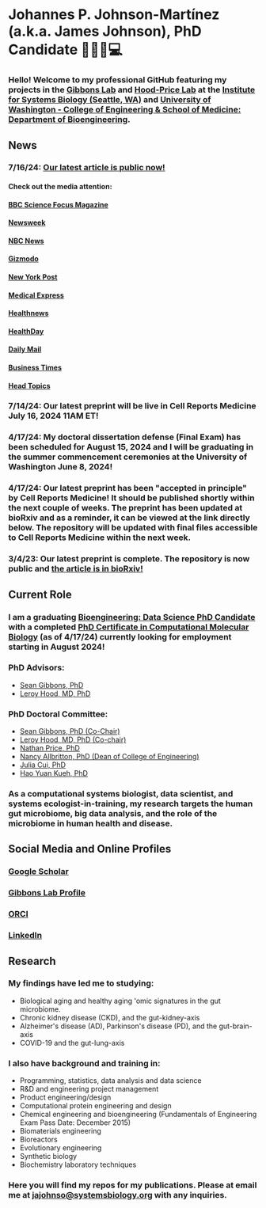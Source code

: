 # Johannes P. Johnson-Martínez (a.k.a. James Johnson), PhD Candidate 💩🧬🦠💻
  ### Hello! Welcome to my professional GitHub featuring my projects in the [Gibbons Lab](https://github.com/Gibbons-Lab) and [Hood-Price Lab](https://github.com/PriceLab) at the [Institute for Systems Biology (Seattle, WA)](https://isbscience.org) and [University of Washington - College of Engineering & School of Medicine: Department of Bioengineering](https://bioe.uw.edu). 
  
  ## News
   ### 7/16/24: [Our latest article is public now!](https://www.cell.com/cell-reports-medicine/fulltext/S2666-3791(24)00360-4?_returnURL=https%3A%2F%2Flinkinghub.elsevier.com%2Fretrieve%2Fpii%2FS2666379124003604%3Fshowall%3Dtrue)
   
   #### Check out the media attention:
   #### [BBC Science Focus Magazine](https://www.sciencefocus.com/news/poop-frequency-long-term-health)
   #### [Newsweek](https://www.newsweek.com/bowel-movements-gut-bacteria-health-1925363)
   #### [NBC News](https://www.nbcnews.com/health/health-news/often-poop-can-affect-health-well-gut-study-suggests-rcna161920)
   #### [Gizmodo](https://gizmodo.com/are-your-poops-just-right-scientists-reveal-what-makes-a-healthy-pooping-routine-2000473918)
   #### [New York Post](https://nypost.com/2024/07/16/lifestyle/how-to-reach-goldilocks-zone-of-pooping-once-or-twice-a-day/)
   #### [Medical Express](https://medicalxpress.com/news/2024-07-age-sex-bmi-significantly-bowel.html)
   #### [Healthnews](https://healthnews.com/news/poop-frequency-health-status/)
   #### [HealthDay](https://www.healthday.com/health-news/general-health/staying-regular-is-good-for-good-health)
   #### [Daily Mail](https://www.dailymail.co.uk/health/article-13639387/what-regular-poop-day-means-health.html)
   #### [Business Times](https://www.btimesonline.com/articles/167609/20240717/study-links-infrequent-bowel-movements-to-kidney-damage-frequent-diarrhea-to-liver-issues.htm)
   #### [Head Topics](https://headtopics.com/us/bowel-study-reveals-ideal-number-of-movements-a-day-55949572)
   
   ### 7/14/24: Our latest preprint will be live in Cell Reports Medicine July 16, 2024 11AM ET!
   ### 4/17/24: My doctoral dissertation defense (Final Exam) has been scheduled for August 15, 2024 and I will be graduating in the summer commencement ceremonies at the University of Washington June 8, 2024!
   ### 4/17/24: Our latest preprint has been "accepted in principle" by Cell Reports Medicine! It should be published shortly within the next couple of weeks. The preprint has been updated at bioRxiv and as a reminder, it can be viewed at the link directly below. The repository will be updated with final files accessible to Cell Reports Medicine within the next week.
   ### 3/4/23: Our latest preprint is complete. The repository is now public and [the article is in bioRxiv!](https://www.biorxiv.org/content/10.1101/2023.03.04.531100v1)
  ## Current Role
   ### I am a graduating [Bioengineering: Data Science PhD Candidate](https://bioe.uw.edu/academic-programs/phd/phd-data-science-option/) with a completed [PhD Certificate in Computational Molecular Biology](https://cmb.washington.edu/prospective.htm) (as of 4/17/24) currently looking for employment starting in August 2024!
   
   ### PhD Advisors:
   * [Sean Gibbons, PhD](https://scholar.google.com/citations?user=jRChVdYAAAAJ&hl=en)
   * [Leroy Hood, MD, PhD](https://scholar.google.com/citations?user=TQ8RcVgAAAAJ&hl=en)
   ### PhD Doctoral Committee:
   * [Sean Gibbons, PhD (Co-Chair)](https://scholar.google.com/citations?user=jRChVdYAAAAJ&hl=en)
   * [Leroy Hood, MD, PhD (Co-chair)](https://scholar.google.com/citations?user=TQ8RcVgAAAAJ&hl=en)
   * [Nathan Price, PhD](https://scholar.google.com/citations?user=8Ly8BO4AAAAJ&hl=en)
   * [Nancy Allbritton, PhD (Dean of College of Engineering)](https://academictree.org/chemistry/publications.php?pid=65359)
   * [Julia Cui, PhD](https://www.researchgate.net/profile/Julia-Cui-2)
   * [Hao Yuan Kueh, PhD](https://scholar.google.com/citations?user=ckyY7T8AAAAJ&hl=en)
   ### As a computational systems biologist, data scientist, and systems ecologist-in-training, my research targets the human gut microbiome, big data analysis, and the role of the microbiome in human health and disease. 
  ## Social Media and Online Profiles
   ### [Google Scholar](https://scholar.google.com/citations?user=IxrX3cMAAAAJ&hl=en)
   ### [Gibbons Lab Profile](https://gibbons.isbscience.org/bio/james-johnson/)
   ### [ORCI](https://orcid.org/0000-0002-8568-0791)
   ### [LinkedIn](https://www.linkedin.com/in/jpjohnson29/)
   
  ## Research
   ### My findings have led me to studying:
   * Biological aging and healthy aging 'omic signatures in the gut microbiome.
   * Chronic kidney disease (CKD), and the gut-kidney-axis
   * Alzheimer's disease (AD), Parkinson's disease (PD), and the gut-brain-axis
   * COVID-19 and the gut-lung-axis
   
   ### I also have background and training in:
   * Programming, statistics, data analysis and data science
   * R&D and engineering project management
   * Product engineering/design
   * Computational protein engineering and design
   * Chemical engineering and bioengineering (Fundamentals of Engineering Exam Pass Date: December 2015)
   * Biomaterials engineering
   * Bioreactors
   * Evolutionary engineering
   * Synthetic biology
   * Biochemistry laboratory techniques
   
   ### Here you will find my repos for my publications. Please at email me at jajohnso@systemsbiology.org with any inquiries.

